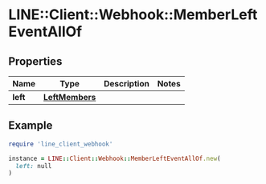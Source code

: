 # LINE::Client::Webhook::MemberLeftEventAllOf

## Properties

| Name | Type | Description | Notes |
| ---- | ---- | ----------- | ----- |
| **left** | [**LeftMembers**](LeftMembers.md) |  |  |

## Example

```ruby
require 'line_client_webhook'

instance = LINE::Client::Webhook::MemberLeftEventAllOf.new(
  left: null
)
```

